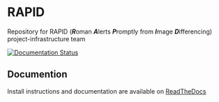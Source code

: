 # RAPID
Repository for RAPID (***R***oman ***A***lerts ***P***romptly from ***I***mage ***D***ifferencing) project-infrastructure team

[![Documentation Status](https://readthedocs.org/projects/kpf-pipeline/badge/?version=latest)](https://kpf-pipeline.readthedocs.io/en/latest/)

## Documention

Install instructions and documentation are available on [ReadTheDocs](https://caltech-ipac-rapid.readthedocs.io/en/latest/)
